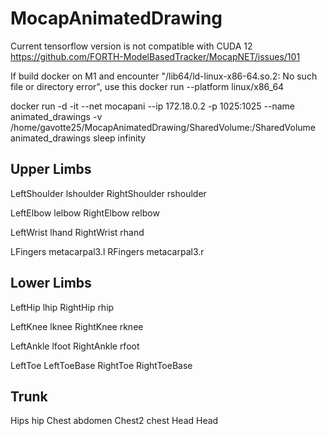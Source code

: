 # MocapAnimatedDrawing
Current tensorflow version is not compatible with CUDA 12
https://github.com/FORTH-ModelBasedTracker/MocapNET/issues/101

If build docker on M1 and encounter "/lib64/ld-linux-x86-64.so.2: No such file or directory error", use this 
docker run --platform linux/x86_64 <image>

docker run -d -it --net mocapani --ip 172.18.0.2 -p 1025:1025 --name animated_drawings -v /home/gavotte25/MocapAnimatedDrawing/SharedVolume:/SharedVolume animated_drawings sleep infinity

## Upper Limbs
LeftShoulder    lshoulder
RightShoulder   rshoulder

LeftElbow       lelbow
RightElbow      relbow

LeftWrist       lhand
RightWrist      rhand

LFingers        metacarpal3.l
RFingers        metacarpal3.r

## Lower Limbs

LeftHip         lhip
RightHip        rhip

LeftKnee        lknee
RightKnee       rknee

LeftAnkle       lfoot
RightAnkle      rfoot

LeftToe         LeftToeBase
RightToe        RightToeBase

## Trunk

Hips            hip
Chest           abdomen
Chest2          chest
Head            Head